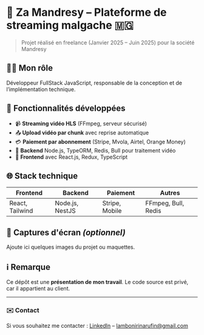 # 🎥 Za Mandresy – Plateforme de streaming malgache 🇲🇬

> Projet réalisé en freelance (Janvier 2025 – Juin 2025) pour la société Mandresy

## 👨‍💻 Mon rôle
Développeur FullStack JavaScript, responsable de la conception et de l’implémentation technique.

## 🚀 Fonctionnalités développées
- 📹 **Streaming vidéo HLS** (FFmpeg, serveur sécurisé)
- 📤 **Upload vidéo par chunk** avec reprise automatique
- 💳 **Paiement par abonnement** (Stripe, Mvola, Airtel, Orange Money)
- 🧰 **Backend** Node.js, TypeORM, Redis, Bull pour traitement vidéo
- 🎨 **Frontend** avec React.js, Redux, TypeScript

## 🌐 Stack technique
| Frontend       | Backend        | Paiement       | Autres               |
|----------------|----------------|----------------|----------------------|
| React, Tailwind| Node.js, NestJS| Stripe, Mobile | FFmpeg, Bull, Redis  |

## 📸 Captures d'écran *(optionnel)*
Ajoute ici quelques images du projet ou maquettes.

## ℹ️ Remarque
Ce dépôt est une **présentation de mon travail**. Le code source est privé, car il appartient au client.

---

### ✉️ Contact
Si vous souhaitez me contacter : [LinkedIn](https://www.linkedin.com/in/rufin-lamboandrianirina-a97154242/) – lambonirinarufin@gmail.com
